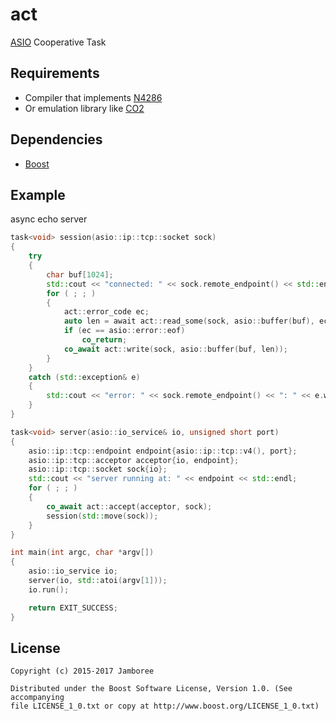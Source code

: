 act
===

[ASIO](http://www.boost.org/doc/libs/release/doc/html/boost_asio.html) Cooperative Task

## Requirements

- Compiler that implements [N4286](http://www.open-std.org/jtc1/sc22/wg21/docs/papers/2014/n4286.pdf)
- Or emulation library like [CO2](https://github.com/jamboree/co2)

## Dependencies

- [Boost](http://www.boost.org/)

## Example

async echo server
```c++
task<void> session(asio::ip::tcp::socket sock)
{
    try
    {
        char buf[1024];
        std::cout << "connected: " << sock.remote_endpoint() << std::endl;
        for ( ; ; )
        {
            act::error_code ec;
            auto len = await act::read_some(sock, asio::buffer(buf), ec);
            if (ec == asio::error::eof)
                co_return;
            co_await act::write(sock, asio::buffer(buf, len));
        }
    }
    catch (std::exception& e)
    {
        std::cout << "error: " << sock.remote_endpoint() << ": " << e.what() << std::endl;
    }
}

task<void> server(asio::io_service& io, unsigned short port)
{
    asio::ip::tcp::endpoint endpoint{asio::ip::tcp::v4(), port};
    asio::ip::tcp::acceptor acceptor{io, endpoint};
    asio::ip::tcp::socket sock{io};
    std::cout << "server running at: " << endpoint << std::endl;
    for ( ; ; )
    {
        co_await act::accept(acceptor, sock);
        session(std::move(sock));
    }
}

int main(int argc, char *argv[])
{
    asio::io_service io;
    server(io, std::atoi(argv[1]));
    io.run();

    return EXIT_SUCCESS;
}
```

## License

    Copyright (c) 2015-2017 Jamboree

    Distributed under the Boost Software License, Version 1.0. (See accompanying
    file LICENSE_1_0.txt or copy at http://www.boost.org/LICENSE_1_0.txt)
